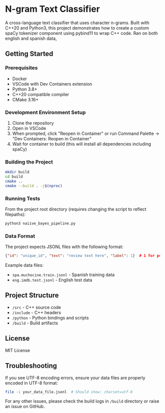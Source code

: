 # N-gram Text Classifier

A cross-language text classifier that uses character n-grams. Built with C++20 and Python3, this project demonstrates how to create a custom spaCy tokenizer component using pybind11 to wrap C++ code. Ran on both english and spanish data, 

## Getting Started

### Prerequisites
- Docker
- VSCode with Dev Containers extension
- Python 3.8+
- C++20 compatible compiler
- CMake 3.16+

### Development Environment Setup
1. Clone the repository
2. Open in VSCode
3. When prompted, click "Reopen in Container" or run Command Palette -> "Dev Containers: Reopen in Container"
4. Wait for container to build (this will install all dependencies including spaCy)

### Building the Project
```bash
mkdir build
cd build
cmake ..
cmake --build . -j$(nproc)
```

### Running Tests
From the project root directory (requires changing the script to reflect filepaths):
```bash
python3 naiive_bayes_pipeline.py
```

### Data Format
The project expects JSONL files with the following format:
```json
{"id": "unique_id", "text": "review text here", "label": 1}  # 1 for positive, 0 for negative
```

Example data files:
- `spa.muchocine.train.jsonl` - Spanish training data
- `eng.imdb.test.jsonl` - English test data

## Project Structure
- `/src` - C++ source code
- `/include` - C++ headers
- `/python` - Python bindings and scripts
- `/build` - Build artifacts

## License
MIT License

## Troubleshooting
If you see UTF-8 encoding errors, ensure your data files are properly encoded in UTF-8 format:
```bash
file -i your_data_file.jsonl  # Should show: charset=utf-8
```

For any other issues, please check the build logs in `/build` directory or raise an issue on GitHub.

